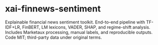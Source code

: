# xai-finnews-sentiment
Explainable financial news sentiment toolkit. End-to-end pipeline with TF-IDF+LR, FinBERT, LM lexicons, VADER, SHAP, and regime-shift analysis. Includes Marketaux processing, manual labels, and reproducible outputs. Code MIT; third-party data under original terms.
